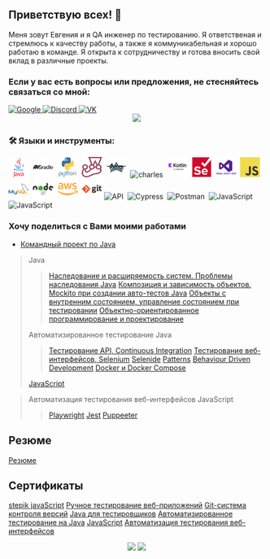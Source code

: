 ## Приветствую всех! 👋
Меня зовут Евгения и я QA инженер по тестированию.
Я ответственая и стремлюсь к качеству работы, а также я коммуникабельная и хорошо работаю в команде. Я открыта к сотрудничеству и готова вносить свой вклад в различные проекты.

### Если у вас есть вопросы или предложения, не стесняйтесь связаться со мной:
<div id = "socials" align="left"> 
<a href="https://mail.google.com/mail/u/0/#inbox?compose=jrjtXRHRKhrbLnzXQDPlrVWCJdjcJXVtqGcBgtbRSJTMsvBMVwVXMFBPzwLJPPjlZPcWClCP"> 
<img src="https://img.shields.io/badge/Google-blue?style=for-the-badge&logo=Google&logoColor=white" alt="Google"/>
  <a href="https://discordapp.com/users/1072521766829834270/"> 
<img src="https://img.shields.io/badge/Discord-blue?style=for-the-badge&logo=Discord&logoColor=white" alt="Discord"/>
  <a href="https://vk.com/evgeniyavolkova1"> 
<img src="https://img.shields.io/badge/VK-blue?style=for-the-badge&logo=VK&logoColor=white" alt="VK"/>
  </div> 
    <a/>
<div id="header" align="center">
  <img src="https://media.giphy.com/media/ZEUODEtQiUZWGg6IHR/giphy.gif"/>
</div>

### :hammer_and_wrench: Языки и инструменты:

<div>
  <img src="https://github.com/devicons/devicon/blob/master/icons/java/java-original-wordmark.svg" title="Java" alt="Java" width="40" height="40"/>&nbsp;
  <img src="https://github.com/devicons/devicon/blob/master/icons/gradle/gradle-plain-wordmark.svg" title="gradle" alt="gradle" width="40" height="40"/>&nbsp;
  <img src="https://github.com/devicons/devicon/blob/master/icons/python/python-original-wordmark.svg" title="python" alt="python" width="40" height="40"/>&nbsp;
  <img src="https://github.com/devicons/devicon/blob/master/icons/jest/jest-plain.svg" title="jest" alt="jest" width="40" height="40"/>&nbsp;
  <img src="https://github.com/devicons/devicon/blob/master/icons/groovy/groovy-original.svg" title=groovy" alt="groovy" width="40" height="40"/>&nbsp;
  <img src="https://github.com/Evgeniya1998/Evgeniya1998/assets/130440948/a3819f7a-7e10-437f-a09c-37288081c550" title=charles" alt="charles" width="40" height="40"/>&nbsp;
  <img src="https://github.com/devicons/devicon/blob/master/icons/kotlin/kotlin-original-wordmark.svg" title="/kotlin" alt="kotlin " width="40" height="40"/>&nbsp;
  <img src="https://github.com/devicons/devicon/blob/master/icons/selenium/selenium-original.svg"  title="selenium" alt="selenium" width="40" height="40"/>&nbsp;
  <img src="https://github.com/devicons/devicon/blob/master/icons/visualstudio/visualstudio-plain-wordmark.svg" title="HTML" alt="HTML" width="40" height="40"/>&nbsp;
  <img src="https://github.com/devicons/devicon/blob/master/icons/javascript/javascript-original.svg" title="JavaScript" alt="JavaScript" width="40" height="40"/>&nbsp;
  <img src="https://github.com/devicons/devicon/blob/master/icons/mysql/mysql-original-wordmark.svg" title="MySQL"  alt="MySQL" width="40" height="40"/>&nbsp;
  <img src="https://github.com/devicons/devicon/blob/master/icons/nodejs/nodejs-original-wordmark.svg" title="NodeJS" alt="NodeJS" width="40" height="40"/>&nbsp;
  <img src="https://github.com/devicons/devicon/blob/master/icons/amazonwebservices/amazonwebservices-plain-wordmark.svg" title="AWS" alt="AWS" width="40" height="40"/>&nbsp;
  <img src="https://github.com/devicons/devicon/blob/master/icons/git/git-original-wordmark.svg" title="Git" **alt="Git" width="40" height="40"/>
  <img src="https://github.com/Evgeniya1998/Evgeniya1998/assets/130440948/f5be346f-92ba-4662-b8fc-32653bc1e099"title="API" alt="API" width="40" height="40"/>&nbsp
  <img src="https://github.com/Evgeniya1998/Evgeniya1998/assets/130440948/72ece1c0-ec47-428f-b1c4-cffeeab99c08"title="Cypress" alt="Cypress" width="40" height="40"/>&nbsp
  <img src="https://github.com/Evgeniya1998/Evgeniya1998/assets/130440948/54692307-418a-40ae-829c-76521c0c7198"title="Postman" alt="Postman" width="40" height="40"/>&nbsp
 <img src="https://camo.githubusercontent.com/51402352b3fd848b850d7a822be9b2e1883f40ce9f49cc718068aa883c94e00a/68747470733a2f2f696d672e736869656c64732e696f2f62616467652f437970726573732d3137323032433f7374796c653d666f722d7468652d6261646765266c6f676f3d63797072657373266c6f676f436f6c6f723d7768697465"title="JavaScript" alt="JavaScript" width="40" height="40"/>&nbsp
 <img src="https://camo.githubusercontent.com/e0aa4b3bb9af7d3610dd65656751f3940ef645e1e3e5ff727abecec2accfb31b/68747470733a2f2f696d672e736869656c64732e696f2f62616467652f506f73746d616e2d4646364333373f7374796c653d666f722d7468652d6261646765266c6f676f3d506f73746d616e266c6f676f436f6c6f723d7768697465"title="JavaScript" alt="JavaScript" width="40" height="40"/>&nbsp
</div>

### **Хочу поделиться с Вами моими работами**
- [Командный проект по Java](https://github.com/Grdp6086/JavaQaTeamDiplomVishnyakovVolkova/tree/main)
> Java
>> [Наследование и расширяемость систем. Проблемы наследования Java](https://github.com/Evgeniya1998/dz12-1/tree/main/src)
>> [Композиция и зависимость объектов. Mockito при создании авто-тестов Java](https://github.com/Evgeniya1998/dr11-1)
>> [Объекты с внутренним состоянием, управление состоянием при тестировании](https://github.com/Evgeniya1998/dr10-1new)
>> [Объектно-ориентированное программирование и проектирование](https://github.com/Evgeniya1998/dr9-1)
>> 
> Автоматизированное тестирование Java
>> [Тестирование API, Continuous Integration](https://github.com/Evgeniya1998/rest3-1/tree/main)
>> [Тестирование веб-интерфейсов, Selenium](https://github.com/Evgeniya1998/newdz)
>> [Selenide](https://github.com/Evgeniya1998/selenidea)
>> [Patterns](https://github.com/Evgeniya1998/patterndz)
>> [Behaviour Driven Development](https://github.com/Evgeniya1998/pageObject)
>> [Docker и Docker Compose](https://github.com/Evgeniya1998/docker1/tree/main)
>>
> [JavaScript](https://github.com/Evgeniya1998/bjs-2-homeworks)

> Автоматизация тестирования веб-интерфейсов JavaScript
>> [Playwright](https://github.com/Evgeniya1998/jsaqa-code/blob/main/7.3/playwright/e2e/UserTest.spec.js)
>> [Jest](https://github.com/Evgeniya1998/jsaqa-code/blob/main/7.3/jest/test/unit/sortByName.test.js)
>> [Puppeeter](https://github.com/Evgeniya1998/jsaqa-code/blob/main/7.5/puppeteer-2/cinema.test.js)
>>
## Резюме
[Резюме](https://sweetcv.com/v6duqnpkv1yrp)
## Сертификаты 
[stepik javaScript](https://stepik.org/certificate/a458ecfd331f7166c943b3c05f9787ae1e955f69.png?language=en&resolution=low)
[Ручное тестирование веб-приложений](https://drive.google.com/file/d/1EduyW1vvQYPOvwP5lfjyeKSH9tTS5Isc/view?usp=sharing)
[Git-система контроля версий](https://drive.google.com/file/d/1dbNUvrcy-yqxh90_2wjARFoZE5rJMKiy/view?usp=sharing)
[Java для тестировщиков](https://drive.google.com/file/d/1sT0pEbQs-zcrMxi0V3PRiwttbVfvzhwq/view?usp=sharing)
[Автоматизированное тестирование на Java](https://drive.google.com/file/d/1OmlndZAuGMwIWf3fH6jsjeCI5TEaN239/view?usp=sharing)
[JavaScript](https://drive.google.com/file/d/10xBHZf5VXm_41z26LmgQ1dXvvWdVR1A1/view?usp=sharing)
[Автоматизация тестирования веб-интерфейсов](https://drive.google.com/file/d/1sT0pEbQs-zcrMxi0V3PRiwttbVfvzhwq/view?usp=sharing)
<p align='center'>
   <a href="https://github-readme-stats.vercel.app/api?username=Evgeniya1998&show_icons=true&count_private=true">
       <img height=150 src="https://github-readme-stats.vercel.app/api?username=Evgeniya1998&show_icons=true&count_private=true"/></a>
   <a href="https://github.com/Evgeniya1998/github-readme-stats">
       <img height=150 src="https://github-readme-stats.vercel.app/api/top-langs/?username=Evgeniya1998&layout=compact"/></a>
</p>








